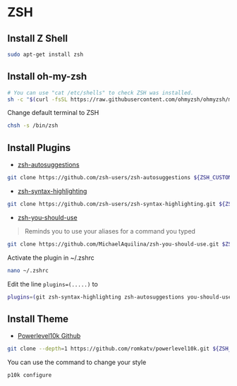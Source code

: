 # ZSH

## Install Z Shell

```bash
sudo apt-get install zsh
```

## Install oh-my-zsh

```bash
# You can use "cat /etc/shells" to check ZSH was installed.
sh -c "$(curl -fsSL https://raw.githubusercontent.com/ohmyzsh/ohmyzsh/master/tools/install.sh)"
```

Change default terminal to ZSH

```bash
chsh -s /bin/zsh
```

## Install Plugins

- [zsh-autosuggestions](https://github.com/zsh-users/zsh-syntax-highlighting)

```bash
git clone https://github.com/zsh-users/zsh-autosuggestions ${ZSH_CUSTOM:-~/.oh-my-zsh/custom}/plugins/zsh-autosuggestions
```

- [zsh-syntax-highlighting](https://github.com/zsh-users/zsh-syntax-highlighting)

```bash
git clone https://github.com/zsh-users/zsh-syntax-highlighting.git ${ZSH_CUSTOM:-~/.oh-my-zsh/custom}/plugins/zsh-syntax-highlighting
```

- [zsh-you-should-use](https://github.com/MichaelAquilina/zsh-you-should-use)

> Reminds you to use your aliases for a command you typed

```bash
git clone https://github.com/MichaelAquilina/zsh-you-should-use.git $ZSH_CUSTOM/plugins/you-should-use
```

Activate the plugin in ~/.zshrc

```bash
nano ~/.zshrc
```

Edit the line `plugins=(.....)` to

```bash
plugins=(git zsh-syntax-highlighting zsh-autosuggestions you-should-use)
```

## Install Theme

- [Powerlevel10k Github](https://github.com/romkatv/powerlevel10k#meslo-nerd-font-patched-for-powerlevel10k)

```bash
git clone --depth=1 https://github.com/romkatv/powerlevel10k.git ${ZSH_CUSTOM:-$HOME/.oh-my-zsh/custom}/themes/powerlevel10k
```

You can use the command to change your style

```bash
p10k configure
```
